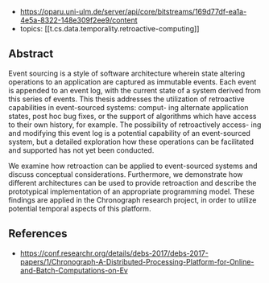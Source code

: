 
- https://oparu.uni-ulm.de/server/api/core/bitstreams/169d77df-ea1a-4e5a-8322-148e309f2ee9/content
- topics: [[t.cs.data.temporality.retroactive-computing]]


## Abstract 
Event sourcing is a style of software architecture wherein state altering operations to an application are captured as immutable events. Each event is appended to an event log, with the current state of a system derived from this series of events. This thesis addresses the utilization of retroactive capabilities in event-sourced systems: comput- ing alternate application states, post hoc bug fixes, or the support of algorithms which have access to their own history, for example. The possibility of retroactively access- ing and modifying this event log is a potential capability of an event-sourced system, but a detailed exploration how these operations can be facilitated and supported has not yet been conducted. 

We examine how retroaction can be applied to event-sourced systems and discuss conceptual considerations. Furthermore, we demonstrate how different architectures can be used to provide retroaction and describe the prototypical implementation of an appropriate programming model. These findings are applied in the Chronograph research project, in order to utilize potential temporal aspects of this platform.


## References

- https://conf.researchr.org/details/debs-2017/debs-2017-papers/1/Chronograph-A-Distributed-Processing-Platform-for-Online-and-Batch-Computations-on-Ev